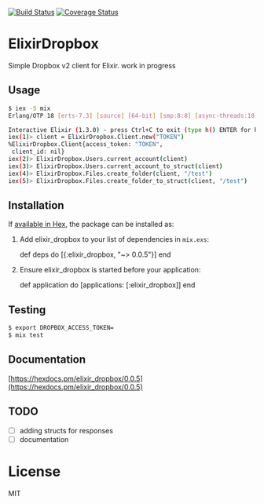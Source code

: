 [![Build Status](https://travis-ci.org/sger/elixir_dropbox.svg?branch=master)](https://travis-ci.org/sger/elixir_dropbox)
[![Coverage Status](https://coveralls.io/repos/github/sger/elixir_dropbox/badge.svg?branch=master)](https://coveralls.io/github/sger/elixir_dropbox?branch=master)

# ElixirDropbox

 Simple Dropbox v2 client for Elixir.
 work in progress

## Usage

```sh
$ iex -S mix
Erlang/OTP 18 [erts-7.3] [source] [64-bit] [smp:8:8] [async-threads:10] [hipe] [kernel-poll:false] [dtrace]

Interactive Elixir (1.3.0) - press Ctrl+C to exit (type h() ENTER for help)
iex(1)> client = ElixirDropbox.Client.new("TOKEN")
%ElixirDropbox.Client{access_token: "TOKEN",
 client_id: nil}
iex(2)> ElixirDropbox.Users.current_account(client)
iex(3)> ElixirDropbox.Users.current_account_to_struct(client)
iex(4)> ElixirDropbox.Files.create_folder(client, "/test")
iex(5)> ElixirDropbox.Files.create_folder_to_struct(client, "/test")
```

## Installation

If [available in Hex](https://hex.pm/docs/publish), the package can be installed as:

  1. Add elixir_dropbox to your list of dependencies in `mix.exs`:

        def deps do
          [{:elixir_dropbox, "~> 0.0.5"}]
        end

  2. Ensure elixir_dropbox is started before your application:

        def application do
          [applications: [:elixir_dropbox]]
        end

## Testing

```sh
$ export DROPBOX_ACCESS_TOKEN=
$ mix test
```

## Documentation

[https://hexdocs.pm/elixir_dropbox/0.0.5](https://hexdocs.pm/elixir_dropbox/0.0.5)

## TODO
- [ ] adding structs for responses
- [ ] documentation

# License

MIT
